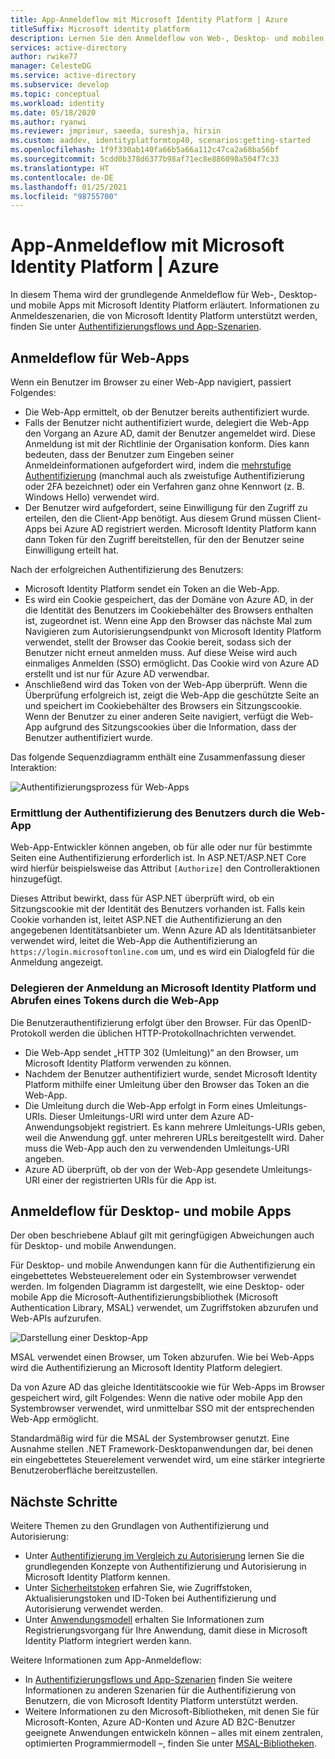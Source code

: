 ```yaml
---
title: App-Anmeldeflow mit Microsoft Identity Platform | Azure
titleSuffix: Microsoft identity platform
description: Lernen Sie den Anmeldeflow von Web-, Desktop- und mobilen Apps in Microsoft Identity Platform kennen.
services: active-directory
author: rwike77
manager: CelesteDG
ms.service: active-directory
ms.subservice: develop
ms.topic: conceptual
ms.workload: identity
ms.date: 05/18/2020
ms.author: ryanwi
ms.reviewer: jmprieur, saeeda, sureshja, hirsin
ms.custom: aaddev, identityplatformtop40, scenarios:getting-started
ms.openlocfilehash: 1f9f330ab140fa66b5a66a112c47ca2a68ba56bf
ms.sourcegitcommit: 5cdd0b378d6377b98af71ec8e886098a504f7c33
ms.translationtype: HT
ms.contentlocale: de-DE
ms.lasthandoff: 01/25/2021
ms.locfileid: "98755700"
---
```

# <a name="app-sign-in-flow-with-the-microsoft-identity-platform"></a>App-Anmeldeflow mit Microsoft Identity Platform | Azure

In diesem Thema wird der grundlegende Anmeldeflow für Web-, Desktop- und mobile Apps mit Microsoft Identity Platform erläutert. Informationen zu Anmeldeszenarien, die von Microsoft Identity Platform unterstützt werden, finden Sie unter [Authentifizierungsflows und App-Szenarien](authentication-flows-app-scenarios.md).

## <a name="web-app-sign-in-flow"></a>Anmeldeflow für Web-Apps

Wenn ein Benutzer im Browser zu einer Web-App navigiert, passiert Folgendes:

* Die Web-App ermittelt, ob der Benutzer bereits authentifiziert wurde.
* Falls der Benutzer nicht authentifiziert wurde, delegiert die Web-App den Vorgang an Azure AD, damit der Benutzer angemeldet wird. Diese Anmeldung ist mit der Richtlinie der Organisation konform. Dies kann bedeuten, dass der Benutzer zum Eingeben seiner Anmeldeinformationen aufgefordert wird, indem die [mehrstufige Authentifizierung](../authentication/concept-mfa-howitworks.md) (manchmal auch als zweistufige Authentifizierung oder 2FA bezeichnet) oder ein Verfahren ganz ohne Kennwort (z. B. Windows Hello) verwendet wird.
* Der Benutzer wird aufgefordert, seine Einwilligung für den Zugriff zu erteilen, den die Client-App benötigt. Aus diesem Grund müssen Client-Apps bei Azure AD registriert werden. Microsoft Identity Platform kann dann Token für den Zugriff bereitstellen, für den der Benutzer seine Einwilligung erteilt hat.

Nach der erfolgreichen Authentifizierung des Benutzers:

* Microsoft Identity Platform sendet ein Token an die Web-App.
* Es wird ein Cookie gespeichert, das der Domäne von Azure AD, in der die Identität des Benutzers im Cookiebehälter des Browsers enthalten ist, zugeordnet ist. Wenn eine App den Browser das nächste Mal zum Navigieren zum Autorisierungsendpunkt von Microsoft Identity Platform verwendet, stellt der Browser das Cookie bereit, sodass sich der Benutzer nicht erneut anmelden muss. Auf diese Weise wird auch einmaliges Anmelden (SSO) ermöglicht. Das Cookie wird von Azure AD erstellt und ist nur für Azure AD verwendbar.
* Anschließend wird das Token von der Web-App überprüft. Wenn die Überprüfung erfolgreich ist, zeigt die Web-App die geschützte Seite an und speichert im Cookiebehälter des Browsers ein Sitzungscookie. Wenn der Benutzer zu einer anderen Seite navigiert, verfügt die Web-App aufgrund des Sitzungscookies über die Information, dass der Benutzer authentifiziert wurde.

Das folgende Sequenzdiagramm enthält eine Zusammenfassung dieser Interaktion:

![Authentifizierungsprozess für Web-Apps](media/authentication-scenarios/web-app-how-it-appears-to-be.png)

### <a name="how-a-web-app-determines-if-the-user-is-authenticated"></a>Ermittlung der Authentifizierung des Benutzers durch die Web-App

Web-App-Entwickler können angeben, ob für alle oder nur für bestimmte Seiten eine Authentifizierung erforderlich ist. In ASP.NET/ASP.NET Core wird hierfür beispielsweise das Attribut `[Authorize]` den Controlleraktionen hinzugefügt.

Dieses Attribut bewirkt, dass für ASP.NET überprüft wird, ob ein Sitzungscookie mit der Identität des Benutzers vorhanden ist. Falls kein Cookie vorhanden ist, leitet ASP.NET die Authentifizierung an den angegebenen Identitätsanbieter um. Wenn Azure AD als Identitätsanbieter verwendet wird, leitet die Web-App die Authentifizierung an `https://login.microsoftonline.com` um, und es wird ein Dialogfeld für die Anmeldung angezeigt.

### <a name="how-a-web-app-delegates-sign-in-to-the-microsoft-identity-platform-and-obtains-a-token"></a>Delegieren der Anmeldung an Microsoft Identity Platform und Abrufen eines Tokens durch die Web-App

Die Benutzerauthentifizierung erfolgt über den Browser. Für das OpenID-Protokoll werden die üblichen HTTP-Protokollnachrichten verwendet.

* Die Web-App sendet „HTTP 302 (Umleitung)“ an den Browser, um Microsoft Identity Platform verwenden zu können.
* Nachdem der Benutzer authentifiziert wurde, sendet Microsoft Identity Platform mithilfe einer Umleitung über den Browser das Token an die Web-App.
* Die Umleitung durch die Web-App erfolgt in Form eines Umleitungs-URIs. Dieser Umleitungs-URI wird unter dem Azure AD-Anwendungsobjekt registriert. Es kann mehrere Umleitungs-URIs geben, weil die Anwendung ggf. unter mehreren URLs bereitgestellt wird. Daher muss die Web-App auch den zu verwendenden Umleitungs-URI angeben.
* Azure AD überprüft, ob der von der Web-App gesendete Umleitungs-URI einer der registrierten URIs für die App ist.

## <a name="desktop-and-mobile-app-sign-in-flow"></a>Anmeldeflow für Desktop- und mobile Apps

Der oben beschriebene Ablauf gilt mit geringfügigen Abweichungen auch für Desktop- und mobile Anwendungen.

Für Desktop- und mobile Anwendungen kann für die Authentifizierung ein eingebettetes Websteuerelement oder ein Systembrowser verwendet werden. Im folgenden Diagramm ist dargestellt, wie eine Desktop- oder mobile App die Microsoft-Authentifizierungsbibliothek (Microsoft Authentication Library, MSAL) verwendet, um Zugriffstoken abzurufen und Web-APIs aufzurufen.

![Darstellung einer Desktop-App](media/authentication-scenarios/desktop-app-how-it-appears-to-be.png)

MSAL verwendet einen Browser, um Token abzurufen. Wie bei Web-Apps wird die Authentifizierung an Microsoft Identity Platform delegiert.

Da von Azure AD das gleiche Identitätscookie wie für Web-Apps im Browser gespeichert wird, gilt Folgendes: Wenn die native oder mobile App den Systembrowser verwendet, wird unmittelbar SSO mit der entsprechenden Web-App ermöglicht.

Standardmäßig wird für die MSAL der Systembrowser genutzt. Eine Ausnahme stellen .NET Framework-Desktopanwendungen dar, bei denen ein eingebettetes Steuerelement verwendet wird, um eine stärker integrierte Benutzeroberfläche bereitzustellen.

## <a name="next-steps"></a>Nächste Schritte

Weitere Themen zu den Grundlagen von Authentifizierung und Autorisierung:

* Unter [Authentifizierung im Vergleich zu Autorisierung](authentication-vs-authorization.md) lernen Sie die grundlegenden Konzepte von Authentifizierung und Autorisierung in Microsoft Identity Platform kennen.
* Unter [Sicherheitstoken](security-tokens.md) erfahren Sie, wie Zugriffstoken, Aktualisierungstoken und ID-Token bei Authentifizierung und Autorisierung verwendet werden.
* Unter [Anwendungsmodell](application-model.md) erhalten Sie Informationen zum Registrierungsvorgang für Ihre Anwendung, damit diese in Microsoft Identity Platform integriert werden kann.

Weitere Informationen zum App-Anmeldeflow:

* In [Authentifizierungsflows und App-Szenarien](authentication-flows-app-scenarios.md) finden Sie weitere Informationen zu anderen Szenarien für die Authentifizierung von Benutzern, die von Microsoft Identity Platform unterstützt werden.
* Weitere Informationen zu den Microsoft-Bibliotheken, mit denen Sie für Microsoft-Konten, Azure AD-Konten und Azure AD B2C-Benutzer geeignete Anwendungen entwickeln können – alles mit einem zentralen, optimierten Programmiermodell –, finden Sie unter [MSAL-Bibliotheken](msal-overview.md).
